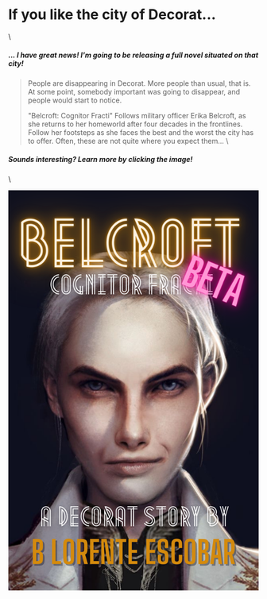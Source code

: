 # If you like the city of Decorat...
\

##### ... I have great news! I'm going to be releasing a _full novel_ situated on that city!

> People are disappearing in Decorat. More people than usual, that is. At some point, somebody important was going to disappear, and people would start to notice.
>
> "Belcroft: Cognitor Fracti" Follows military officer Erika Belcroft, as she returns to her homeworld after four decades in the frontlines. Follow her footsteps as she faces the best and the worst the city has to offer. Often, these are not quite where you expect them...
\

##### Sounds interesting? Learn more by clicking the image!
\


[![ ](images/belcroft-cover-beta.png)](https://blorente.me/books/2021-11-21-belcroft-cognito-fractis-upcoming/)

